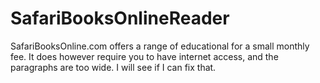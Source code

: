 # SafariBooksOnlineReader
SafariBooksOnline.com offers a range of educational for a small monthly fee. It does however require you to have internet access, and the paragraphs are too wide. I will see if I can fix that.
